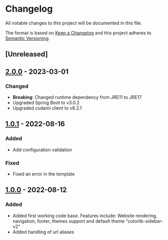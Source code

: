 # Changelog

All notable changes to this project will be documented in this file.

The format is based on [Keep a Changelog](https://keepachangelog.com/en/1.0.0/) and this project adheres to [Semantic Versioning](https://semver.org/spec/v2.0.0.html).

## [Unreleased]

## [2.0.0](https://github.com/dbmdz/cudami-website-frontend/releases/tag/2.0.0) - 2023-03-01

### Changed

- **Breaking**: Changed runtime dependency from JRE11 to JRE17
- Upgraded Spring Boot to v3.0.2
- Upgraded cudami client to v6.2.1

## [1.0.1](https://github.com/dbmdz/cudami-website-frontend/releases/tag/1.0.1) - 2022-08-16

### Added

- Add configuration validation

### Fixed

- Fixed an error in the template

## [1.0.0](https://github.com/dbmdz/cudami-website-frontend/releases/tag/1.0.0) - 2022-08-12

### Added

- Added first working code base. Features include: Website rendering, navigation, footer, themes support and default theme "colorlib-sidebar-v2"
- Added handling of url aliases
